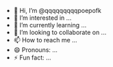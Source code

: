 - 👋 Hi, I’m @qqqqqqqqqpoepofk
- 👀 I’m interested in ...
- 🌱 I’m currently learning ...
- 💞️ I’m looking to collaborate on ...
- 📫 How to reach me ...
- 😄 Pronouns: ...
- ⚡ Fun fact: ...

<!---
qqqqqqqqqpoepofk/qqqqqqqqqpoepofk is a ✨ special ✨ repository because its `README.md` (this file) appears on your GitHub profile.
You can click the Preview link to take a look at your changes.
--->

